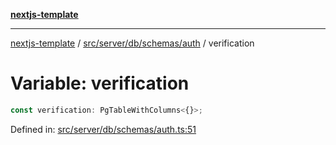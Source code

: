 [**nextjs-template**](../../../../../../README.md)

---

[nextjs-template](../../../../../../README.md) / [src/server/db/schemas/auth](../README.md) / verification

# Variable: verification

```ts
const verification: PgTableWithColumns<{}>;
```

Defined in: [src/server/db/schemas/auth.ts:51](https://github.com/Its-Satyajit/nextjs-template/blob/main/src/server/db/schemas/auth.ts#L51)
